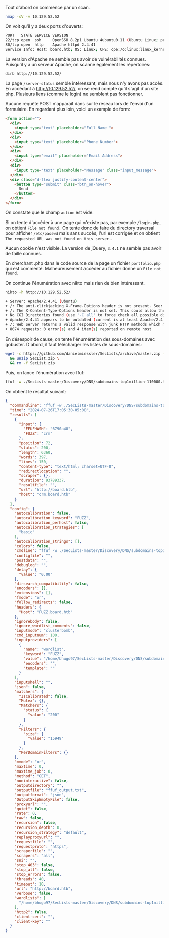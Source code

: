 Tout d'abord on commence par un scan.
```bash
nmap -sV -v 10.129.52.52
```

On voit qu'il y a deux ports d'ouverts:
```bash
PORT   STATE SERVICE VERSION
22/tcp open  ssh     OpenSSH 8.2p1 Ubuntu 4ubuntu0.11 (Ubuntu Linux; protocol 2.0)
80/tcp open  http    Apache httpd 2.4.41
Service Info: Host: board.htb; OS: Linux; CPE: cpe:/o:linux:linux_kernel
```

La version d'Apache ne semble pas avoir de vulnérabilités connues.
Puisqu'il y a un serveur Apache, on scanne également les répertoires:
```bash
dirb http://10.129.52.52/
```
La page `/server-status` semble intéressant, mais nous n'y avons pas accès.
En accédant à http://10.129.52.52/, on se rend compte qu'il s'agit d'un site php.
Plusieurs liens (comme le login) ne semblent pas fonctionner.

Aucune requête POST n'apparaît dans sur le réseau lors de l'envoi d'un formulaire.
En regardant plus loin, voici un example de form:
```html
<form action="">
  <div>
    <input type="text" placeholder="Full Name ">
  </div>
  <div>
    <input type="text" placeholder="Phone Number">
  </div>
  <div>
    <input type="email" placeholder="Email Address">
  </div>
  <div>
    <input type="text" placeholder="Message" class="input_message">
  </div>
  <div class="d-flex justify-content-center">
    <button type="submit" class="btn_on-hover">
      Send
    </button>
  </div>
</form>
```
On constate que le champ `action` est vide.

Si on tente d'accéder à une page qui n'existe pas, par exemple `/login.php`, on obtient `File not found.`
On tente donc de faire du directory traversal pour afficher `/etc/passwd` mais sans succès, l'url est corrigée et on obtient `The requested URL was not found on this server.`.

Aucun cookie n'est visible.
La version de jQuery, `3.4.1` ne semble pas avoir de faille connues.

En cherchant .php dans le code source de la page un fichier `portfolio.php` qui est commenté.
Malheureusement accéder au fichier donne un `File not found.`

On continue l'énumération avec nikto mais rien de bien intéressant.
```bash
nikto -h http://10.129.52.52/

+ Server: Apache/2.4.41 (Ubuntu)
+ /: The anti-clickjacking X-Frame-Options header is not present. See: https://developer.mozilla.org/en-US/docs/Web/HTTP/Headers/X-Frame-Options
+ /: The X-Content-Type-Options header is not set. This could allow the user agent to render the content of the site in a different fashion to the MIME type. See: https://www.netsparker.com/web-vulnerability-scanner/vulnerabilities/missing-content-type-header/
+ No CGI Directories found (use '-C all' to force check all possible dirs)
+ Apache/2.4.41 appears to be outdated (current is at least Apache/2.4.54). Apache 2.2.34 is the EOL for the 2.x branch.
+ /: Web Server returns a valid response with junk HTTP methods which may cause false positives.
+ 8074 requests: 0 error(s) and 4 item(s) reported on remote host
```

En désespoir de cause, on tente l'énumération des sous-domaines avec gobuster.
D'abord, il faut télécharger les listes de sous-domaines:
```bash
wget -c https://github.com/danielmiessler/SecLists/archive/master.zip -O SecList.zip \
  && unzip SecList.zip \
  && rm -f SecList.zip
```

Puis, on lance l'énumération avec ffuf:
```bash
ffuf -w ./SecLists-master/Discovery/DNS/subdomains-top1million-110000.txt -u http://board.htb -H "Host: FUZZ.board.htb" -mc 200 -fs 15949 -o ffuf_output.json -of json
```
On obtient le résultat suivant:

```json
{
  "commandline": "ffuf -w ./SecLists-master/Discovery/DNS/subdomains-top1million-110000.txt -u http://board.htb -H Host: FUZZ.board.htb -mc 200 -fs 15949 -o ffuf_output.txt -of json",
  "time": "2024-07-26T17:05:30-05:00",
  "results": [
    {
      "input": {
        "FFUFHASH": "6790a48",
        "FUZZ": "crm"
      },
      "position": 72,
      "status": 200,
      "length": 6360,
      "words": 397,
      "lines": 150,
      "content-type": "text/html; charset=UTF-8",
      "redirectlocation": "",
      "scraper": {},
      "duration": 93789337,
      "resultfile": "",
      "url": "http://board.htb",
      "host": "crm.board.htb"
    }
  ],
  "config": {
    "autocalibration": false,
    "autocalibration_keyword": "FUZZ",
    "autocalibration_perhost": false,
    "autocalibration_strategies": [
      "basic"
    ],
    "autocalibration_strings": [],
    "colors": false,
    "cmdline": "ffuf -w ./SecLists-master/Discovery/DNS/subdomains-top1million-110000.txt -u http://board.htb -H Host: FUZZ.board.htb -mc 200 -fs 15949 -o ffuf_output.txt -of json",
    "configfile": "",
    "postdata": "",
    "debuglog": "",
    "delay": {
      "value": "0.00"
    },
    "dirsearch_compatibility": false,
    "encoders": [],
    "extensions": [],
    "fmode": "or",
    "follow_redirects": false,
    "headers": {
      "Host": "FUZZ.board.htb"
    },
    "ignorebody": false,
    "ignore_wordlist_comments": false,
    "inputmode": "clusterbomb",
    "cmd_inputnum": 100,
    "inputproviders": [
      {
        "name": "wordlist",
        "keyword": "FUZZ",
        "value": "/home/bhugo97/SecLists-master/Discovery/DNS/subdomains-top1million-110000.txt",
        "encoders": "",
        "template": ""
      }
    ],
    "inputshell": "",
    "json": false,
    "matchers": {
      "IsCalibrated": false,
      "Mutex": {},
      "Matchers": {
        "status": {
          "value": "200"
        }
      },
      "Filters": {
        "size": {
          "value": "15949"
        }
      },
      "PerDomainFilters": {}
    },
    "mmode": "or",
    "maxtime": 0,
    "maxtime_job": 0,
    "method": "GET",
    "noninteractive": false,
    "outputdirectory": "",
    "outputfile": "ffuf_output.txt",
    "outputformat": "json",
    "OutputSkipEmptyFile": false,
    "proxyurl": "",
    "quiet": false,
    "rate": 0,
    "raw": false,
    "recursion": false,
    "recursion_depth": 0,
    "recursion_strategy": "default",
    "replayproxyurl": "",
    "requestfile": "",
    "requestproto": "https",
    "scraperfile": "",
    "scrapers": "all",
    "sni": "",
    "stop_403": false,
    "stop_all": false,
    "stop_errors": false,
    "threads": 40,
    "timeout": 10,
    "url": "http://board.htb",
    "verbose": false,
    "wordlists": [
      "/home/bhugo97/SecLists-master/Discovery/DNS/subdomains-top1million-110000.txt"
    ],
    "http2": false,
    "client-cert": "",
    "client-key": ""
  }
}
```

